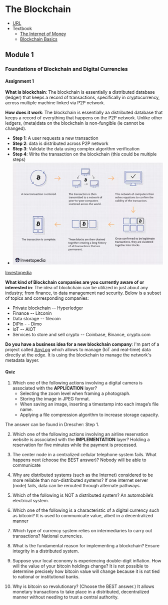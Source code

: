 # The Blockchain
* [URL](https://www.coursera.org/learn/uciblockchain?action=enroll&specialization=uci-blockchainhttps%3A%2F%2Fwww.coursera.org%2Flearn%2Fuciblockchain%3Fspecialization%3Duci-blockchain)
* Textbook 
  * [The Internet of Money](https://www.amazon.com/Internet-Money-Andreas-M-Antonopoulos/dp/194791006X/ref=tmm_pap_swatch_0?_encoding=UTF8&qid=1559232641&sr=8-3)
  * [Blockchain Basics](https://www.amazon.com/Blockchain-Basics-Non-Technical-Introduction-Steps-dp-1484226038/dp/1484226038/ref=mt_paperback?_encoding=UTF8&me=&qid=1559232841https://www.amazon.com/Blockchain-Basics-Non-Technical-Introduction-Steps-dp-1484226038/dp/1484226038/ref=mt_paperback?_encoding=UTF8&me=&qid=1559232841)

## Module 1

### Foundations of Blockchain and Digital Currencies

#### Assignment 1 
**What is blockchain**: The blockchain is essentially a distributed database (ledger) that keeps a record of transactions, 
specifically in cryptocurrency, across multiple machine linked via P2P network.  

**How does it work**: The blockchain is essentially aa distributed database that keeps a record of everything that happens
on the P2P network. Unlike other ledgers, (meta)data on the blockchain is non-fungible (ie cannot be changed).    
* **Step 1**: A user requests a new transaction
* **Step 2**: data is distributed across P2P network 
* **Step 3**: Validate the data using complex algorithm verification
* **Step 4**: Write the transaction on the blockchain (this could be multiple steps)
* ![img.png](blockchain_process.png)

[Investopedia](https://www.investopedia.com/terms/b/blockchain.asp)

**What kind of Blockchain companies are you currently aware of or interested in**: The idea of blockchain can be utilized 
in just about any industry; from finance, to data management nad security. Below is a subset of topics and corresponding 
companies: 
* Private blockchain -- Hyperledger 
* Finance -- Litconin
* Data storage -- filecoin
* DiPin - - Dimo
* IoT -- AIOT
* Services to store and sell crypto -- Coinbase, Binance,  crypto.com

**Do you have a business idea for a new blockchain company**: I'm part of a project called [AnyLog](https://anloy.co) which
allows to manage (IoT and real-time) data directly at the edge. It is using the blockchain to manage the network's metadata
layyer.

#### Quiz
1. Which one of the following actions involving a digital camera is associated with the **APPLICATION** layer?
   * Selecting the zoom level when framing a photograph. 
   * Storing the image in JPEG format. 
   * When saving an image, inserting a timestamp into each image’s file name. 
   * Applying a file compression algorithm to increase storage capacity.

The answer can be found in Drescher: Step 1.

2. Which one of the following actions involving an airline reservation website is associated with the **IMPLEMENTATION** layer?
Holding a reservation for five minutes while the payment is processed.

3. The center node in a centralized cellular telephone system fails. What happens next (choose the BEST answer)?
Nobody will be able to communicate

4. Why are distributed systems (such as the Internet) considered to be more reliable than non-distributed systems?
If one internet server (node) fails, data can be rerouted through alternate pathways.

5. Which of the following is NOT a distributed system?
An automobile’s electrical system.

6. Which one of the following is a characteristic of a digital currency such as bitcoin?
It is used to communicate value, albeit in a decentralized manner

7. Which type of currency system relies on intermediaries to carry out transactions? 
National currencies.

8. What is the fundamental reason for implementing a blockchain?
Ensure integrity in a distributed system.

9. Suppose your local economy is experiencing double-digit inflation. How will the value of your bitcoin holdings change?
It is not possible to determine precisely how bitcoin value will change because it is not tied to national or institutional banks.

10. Why is bitcoin so revolutionary? (Choose the BEST answer.)
It allows monetary transactions to take place in a distributed, decentralized manner without needing to trust a central authority.
